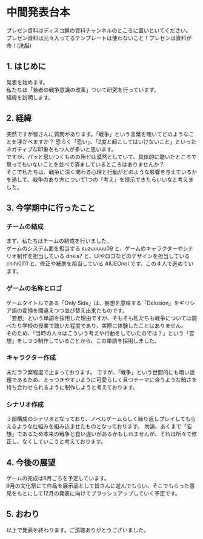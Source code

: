 # 中間発表台本

プレゼン資料はディスコ鯖の資料チャンネルのところに置いといてください。  
プレゼン資料は元々入ってるテンプレートは使わないこと！プレゼンは資料が命！(洗脳)

## 1. はじめに

発表を始めます。  
私たちは「若者の戦争意識の改革」ついて研究を行っています。  
経緯を説明します。  

## 2. 経緯

突然ですが皆さんに質問があります。「戦争」という言葉を聴いてどのようなことを浮かべますか？  恐らく「恐い」、「2度と起こしてはいけないこと」といったネガティブな印象をもつ人が多いと思います。  
ですが、パッと思いつくものの殆どは漠然としていて、具体的に聴いたところで思ってもいないことを並べて済ましているところはありませんか？  
そこで私たちは、戦争に深く関わる心理と行動がどのような影響を与えているかを通して、戦争のあり方について1つの「考え」を提示できたらいいなと考えました。  

## 3. 今学期中に行ったこと

### チームの結成

まず、私たちはチームの結成を行いました。  
ゲームのシステム面を担当する suzuuuuu09 と、ゲームのキャラクターやシナリオ制作を担当している dnkis7 と、UIやロゴなどのデザインを担当している chihi0111 と、修正や補助を担当している AIUEOnoI です。この４人で進めています。

### ゲームの名称とロゴ

ゲームタイトルである「Only Side」は、妄想を意味する「Delusion」をギリシア語の変換を間違えつつ並び替え出来たものです。  
「妄想」という単語を採用した理由ですが、そもそも私たちも戦争については調べたり学校の授業で聴いた程度であり、実際に体験したことはありません。  
そのため、「当時の人々はこういう考えや行動をしていたのでは？」という「妄想」をしつつ制作していることから、この単語を採用しました。  

### キャラクター作成

未だラフ案程度で止まっております。
ですが、「戦争」という世間的にも暗い話題であるため、とっつきやすいように可愛らしく且つテーマに合うような暗さを持ち合わせられるように制作しようと考えております。

### シナリオ作成

３部構成のシナリオとなっており、ノベルゲームらしく繰り返しプレイしてもらえるような仕組みを組み込ませたものとなっております。
勿論、あくまで「妄想」であるため本来の戦争と食い違いがあるかもしれませんが、それは所々で修正し、なくしていこうと考えております。

## 4. 今後の展望

ゲームの完成は8月ごろを予定しています。  
9月の文化祭にて作品を展示品として皆さんに遊んでもらい、そこでもらった意見をもとにして12月の発表に向けてブラッシュアップしていく予定です。

## 5. おわり

以上で発表を終わります。ご清聴ありがとうございました。
